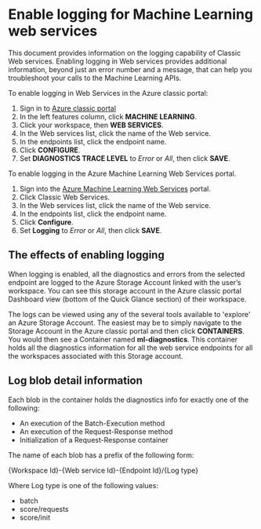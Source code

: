 <properties 
	pageTitle="Logging for Machine Learning web services | Microsoft Azure" 
	description="Learn how to enable logging for Machine Learning web services. Logging provides additional information to help troubleshoot the APIs." 
	services="machine-learning" 
	documentationCenter="" 
	authors="raymondlaghaeian" 
	manager="jhubbard"
	editor="cgronlun"/>

<tags
	ms.service="machine-learning"
	ms.devlang="na"
	ms.topic="article"
	ms.tgt_pltfrm="na"
	ms.workload="big-data" 
	ms.date="10/05/2016"
	ms.author="raymondl;garye"/>

# Enable logging for Machine Learning web services  

This document provides information on the logging capability of Classic Web services. Enabling logging in Web services provides additional information, beyond just an error number and a message, that can help you troubleshoot your calls to the Machine Learning APIs.  

To enable logging in Web Services in the Azure classic portal:   

1.	Sign in to [Azure classic portal](https://manage.windowsazure.com/)
2.	In the left features column, click **MACHINE LEARNING**.
3.	Click your workspace, then **WEB SERVICES**.
4.	In the Web services list, click the name of the Web service.
5.	In the endpoints list, click the endpoint name.
6.	Click **CONFIGURE**.
7.	Set **DIAGNOSTICS TRACE LEVEL** to *Error* or *All*, then click **SAVE**.

To enable logging in the Azure Machine Learning Web Services portal.

1. Sign into the [Azure Machine Learning Web Services](https://services.azureml.net) portal.
2. Click Classic Web Services.
3.	In the Web services list, click the name of the Web service.
4.	In the endpoints list, click the endpoint name.
5.	Click **Configure**.
6.	Set **Logging** to *Error* or *All*, then click **SAVE**.

## The effects of enabling logging

When logging is enabled, all the diagnostics and errors from the selected endpoint are logged to the Azure Storage Account linked with the user’s workspace. You can see this storage account in the Azure classic portal Dashboard view (bottom of the Quick Glance section) of their workspace.  

The logs can be viewed using any of the several tools available to 'explore' an Azure Storage Account. The easiest may be to simply navigate to the Storage Account in the Azure classic portal and then click **CONTAINERS**. You would then see a Container named **ml-diagnostics**. This container holds all the diagnostics information for all the web service endpoints for all the workspaces associated with this Storage account. 
 
## Log blob detail information

Each blob in the container holds the diagnostics info for exactly one of the following:

-	An execution of the Batch-Execution method  
-	An execution of the Request-Response method  
-	Initialization of a Request-Response container
  
The name of each blob has a prefix of the following form: 

{Workspace Id}-{Web service Id}-{Endpoint Id}/{Log type}  

Where Log type is one of the following values:  

- batch  
- score/requests  
- score/init  